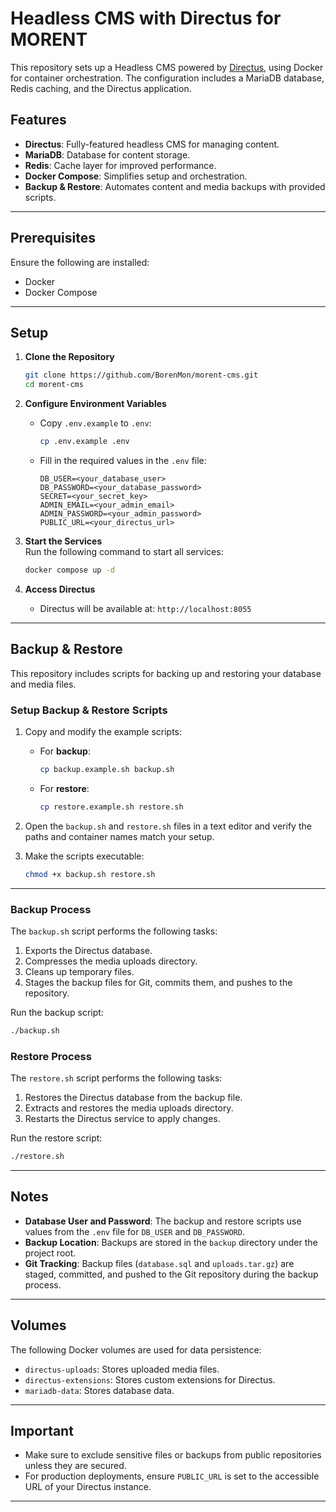 
# Headless CMS with Directus for MORENT

This repository sets up a Headless CMS powered by [Directus](https://directus.io/), using Docker for container orchestration. The configuration includes a MariaDB database, Redis caching, and the Directus application.

## Features

- **Directus**: Fully-featured headless CMS for managing content.
- **MariaDB**: Database for content storage.
- **Redis**: Cache layer for improved performance.
- **Docker Compose**: Simplifies setup and orchestration.
- **Backup & Restore**: Automates content and media backups with provided scripts.

---

## Prerequisites

Ensure the following are installed:
- Docker
- Docker Compose

---

## Setup

1. **Clone the Repository**  
   ```bash
   git clone https://github.com/BorenMon/morent-cms.git
   cd morent-cms
   ```

2. **Configure Environment Variables**  
   - Copy `.env.example` to `.env`:  
     ```bash
     cp .env.example .env
     ```  
   - Fill in the required values in the `.env` file:  
     ```env
     DB_USER=<your_database_user>
     DB_PASSWORD=<your_database_password>
     SECRET=<your_secret_key>
     ADMIN_EMAIL=<your_admin_email>
     ADMIN_PASSWORD=<your_admin_password>
     PUBLIC_URL=<your_directus_url>
     ```

3. **Start the Services**  
   Run the following command to start all services:  
   ```bash
   docker compose up -d
   ```

4. **Access Directus**  
   - Directus will be available at: `http://localhost:8055`

---

## Backup & Restore

This repository includes scripts for backing up and restoring your database and media files.

### Setup Backup & Restore Scripts

1. Copy and modify the example scripts:
   - For **backup**:
     ```bash
     cp backup.example.sh backup.sh
     ```
   - For **restore**:
     ```bash
     cp restore.example.sh restore.sh
     ```

2. Open the `backup.sh` and `restore.sh` files in a text editor and verify the paths and container names match your setup.

3. Make the scripts executable:
   ```bash
   chmod +x backup.sh restore.sh
   ```

---

### Backup Process

The `backup.sh` script performs the following tasks:
1. Exports the Directus database.
2. Compresses the media uploads directory.
3. Cleans up temporary files.
4. Stages the backup files for Git, commits them, and pushes to the repository.

Run the backup script:
```bash
./backup.sh
```

### Restore Process

The `restore.sh` script performs the following tasks:
1. Restores the Directus database from the backup file.
2. Extracts and restores the media uploads directory.
3. Restarts the Directus service to apply changes.

Run the restore script:
```bash
./restore.sh
```

---

## Notes

- **Database User and Password**: The backup and restore scripts use values from the `.env` file for `DB_USER` and `DB_PASSWORD`.
- **Backup Location**: Backups are stored in the `backup` directory under the project root.
- **Git Tracking**: Backup files (`database.sql` and `uploads.tar.gz`) are staged, committed, and pushed to the Git repository during the backup process.

---

## Volumes

The following Docker volumes are used for data persistence:
- `directus-uploads`: Stores uploaded media files.
- `directus-extensions`: Stores custom extensions for Directus.
- `mariadb-data`: Stores database data.

---

## Important

- Make sure to exclude sensitive files or backups from public repositories unless they are secured.
- For production deployments, ensure `PUBLIC_URL` is set to the accessible URL of your Directus instance.

--- 
